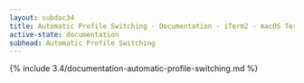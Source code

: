 ```yaml
---
layout: subdoc34
title: Automatic Profile Switching - Documentation - iTerm2 - macOS Terminal Replacement
active-state: documentation
subhead: Automatic Profile Switching
---
```

{% include 3.4/documentation-automatic-profile-switching.md %}
